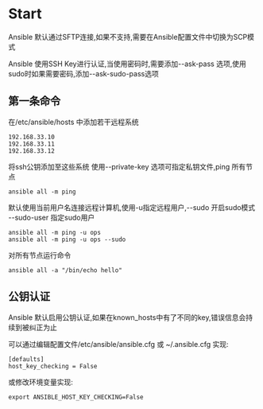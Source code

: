# Start

Ansible 默认通过SFTP连接,如果不支持,需要在Ansible配置文件中切换为SCP模式

Ansible 使用SSH Key进行认证,当使用密码时,需要添加--ask-pass 选项,使用sudo时如果需要密码,添加--ask-sudo-pass选项

## 第一条命令

在/etc/ansible/hosts 中添加若干远程系统

```
192.168.33.10
192.168.33.11
192.168.33.12
```

将ssh公钥添加至这些系统 使用--private-key 选项可指定私钥文件,ping 所有节点

```{bash}
ansible all -m ping
```

默认使用当前用户名连接远程计算机,使用-u指定远程用户,--sudo 开启sudo模式 --sudo-user 指定sudo用户

```{bash}
ansible all -m ping -u ops
ansible all -m ping -u ops --sudo 
```

对所有节点运行命令

```{bash}
ansible all -a "/bin/echo hello"
```

## 公钥认证

Ansible 默认启用公钥认证,如果在known_hosts中有了不同的key,错误信息会持续到被纠正为止

可以通过编辑配置文件/etc/ansible/ansible.cfg 或 ~/.ansible.cfg 实现:

```
[defaults]
host_key_checking = False
```

或修改环境变量实现:

```{bash}
export ANSIBLE_HOST_KEY_CHECKING=False
```